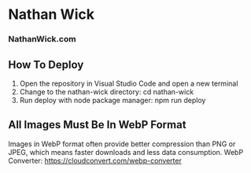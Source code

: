 # Nathan Wick
### NathanWick.com

## How To Deploy
1. Open the repository in Visual Studio Code and open a new terminal
2. Change to the nathan-wick directory: cd nathan-wick
3. Run deploy with node package manager: npm run deploy

## All Images Must Be In WebP Format
Images in WebP format often provide better compression than PNG or JPEG, which means faster downloads and less data consumption.
WebP Converter: https://cloudconvert.com/webp-converter
